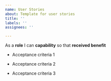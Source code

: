 ```yaml
---
name: User Stories
about: Template for user stories
title: ''
labels: ''
assignees: ''

---
```


As a **role** 
I can **capability** 
so that **received benefit**

- Acceptance criteria 1

- Acceptance criteria 2

- Acceptance criteria 3
